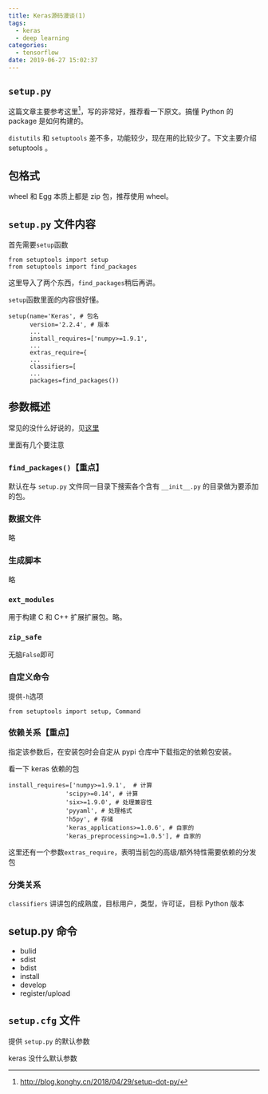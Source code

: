 ```yaml
---
title: Keras源码漫谈(1)
tags:
  - keras
  - deep learning
categories:
  - tensorflow
date: 2019-06-27 15:02:37
---
```


## `setup.py`

这篇文章主要参考这里[^1]，写的非常好，推荐看一下原文。搞懂 Python 的 package 是如何构建的。

`distutils` 和 `setuptools` 差不多，功能较少，现在用的比较少了。下文主要介绍 setuptools 。

## 包格式

wheel 和 Egg 本质上都是 zip 包，推荐使用 wheel。

## `setup.py` 文件内容

首先需要`setup`函数

```
from setuptools import setup
from setuptools import find_packages
```
这里导入了两个东西，`find_packages`稍后再讲。

`setup`函数里面的内容很好懂。

```
setup(name='Keras', # 包名
      version='2.2.4', # 版本
      ...
      install_requires=['numpy>=1.9.1',
      ...
      extras_require={
      ...
      classifiers=[
      ...
      packages=find_packages())
```


## 参数概述

常见的没什么好说的，见[这里](https://setuptools.readthedocs.io/en/latest/setuptools.html#metadata)

里面有几个要注意

### `find_packages()`【重点】

默认在与 `setup.py` 文件同一目录下搜索各个含有 `__init__.py` 的目录做为要添加的包。 

### 数据文件
略

### 生成脚本

略

### `ext_modules`

用于构建 C 和 C++ 扩展扩展包。略。

### `zip_safe`

无脑`False`即可

### 自定义命令

提供`-h`选项

```
from setuptools import setup, Command
```

### 依赖关系【重点】

指定该参数后，在安装包时会自定从 pypi 仓库中下载指定的依赖包安装。

看一下 keras 依赖的包
```
install_requires=['numpy>=1.9.1',  # 计算
                'scipy>=0.14', # 计算
                'six>=1.9.0', # 处理兼容性
                'pyyaml', # 处理格式
                'h5py', # 存储
                'keras_applications>=1.0.6', # 自家的
                'keras_preprocessing>=1.0.5'], # 自家的
```

这里还有一个参数`extras_require`，表明当前包的高级/额外特性需要依赖的分发包

### 分类关系

`classifiers`
讲讲包的成熟度，目标用户，类型，许可证，目标 Python 版本

## setup.py 命令

- bulid
- sdist
- bdist
- install
- develop
- register/upload

## `setup.cfg` 文件

提供 `setup.py` 的默认参数

keras 没什么默认参数


[^1]: http://blog.konghy.cn/2018/04/29/setup-dot-py/
